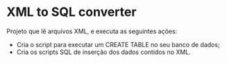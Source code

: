 # XML to SQL converter

Projeto que lê arquivos XML, e executa as seguintes ações:
 - Cria o script para executar um CREATE TABLE no seu banco de dados;
 - Cria os scripts SQL de inserção dos dados contidos no XML.

